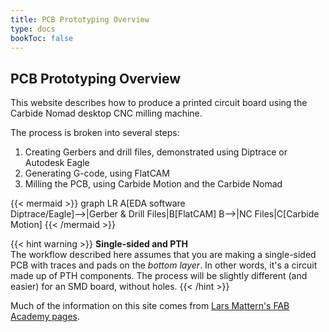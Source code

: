 ```yaml
---
title: PCB Prototyping Overview
type: docs
bookToc: false
---
```


## PCB Prototyping Overview

This website describes how to produce a printed circuit board using the Carbide Nomad desktop CNC milling machine.

The process is broken into several steps:

1. Creating Gerbers and drill files, demonstrated using Diptrace or Autodesk Eagle
2. Generating G-code, using FlatCAM
3. Milling the PCB, using Carbide Motion and the Carbide Nomad

{{< mermaid >}}
graph LR
    A[EDA software<br>Diptrace/Eagle]-->|Gerber & Drill Files|B[FlatCAM]
    B-->|NC Files|C[Carbide Motion]
{{< /mermaid >}}

{{< hint warning >}}
**Single-sided and PTH**  
The workflow described here assumes that you are making a single-sided PCB with traces and pads on the *bottom layer*. In other words, it's a circuit made up of PTH components. The process will be slightly different (and easier) for an SMD board, without holes.
{{< /hint >}}

Much of the information on this site comes from [Lars Mattern's FAB Academy pages](http://fabacademy.org/2021/labs/bottrop/students/lars-mattern/assignments/10.%20Input%20devices/4_flatcam/).
